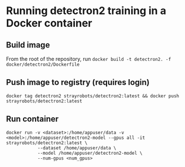 # Running detectron2 training in a Docker container

## Build image
From the root of the repository, run `docker build -t detectron2. -f docker/detectron2/Dockerfile`

## Push image to registry (requires login)

`docker tag detectron2 strayrobots/detectron2:latest && docker push strayrobots/detectron2:latest`

## Run container

```
docker run -v <dataset>:/home/appuser/data -v <model>:/home/appuser/detectron2-model --gpus all -it  strayrobots/detectron2:latest \
            --dataset /home/appuser/data \
            --model /home/appuser/detectron2-model \
            --num-gpus <num_gpus>
```

